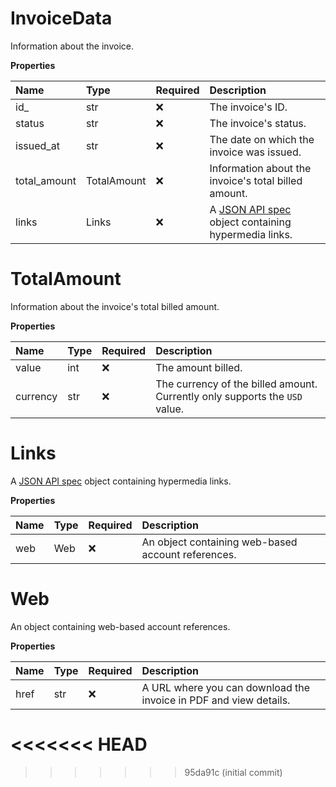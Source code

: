 # InvoiceData

Information about the invoice.

**Properties**

| Name         | Type        | Required | Description                                                                                       |
| :----------- | :---------- | :------- | :------------------------------------------------------------------------------------------------ |
| id\_         | str         | ❌       | The invoice's ID.                                                                                 |
| status       | str         | ❌       | The invoice's status.                                                                             |
| issued_at    | str         | ❌       | The date on which the invoice was issued.                                                         |
| total_amount | TotalAmount | ❌       | Information about the invoice's total billed amount.                                              |
| links        | Links       | ❌       | A [JSON API spec](https://jsonapi.org/format/#document-links) object containing hypermedia links. |

# TotalAmount

Information about the invoice's total billed amount.

**Properties**

| Name     | Type | Required | Description                                                                 |
| :------- | :--- | :------- | :-------------------------------------------------------------------------- |
| value    | int  | ❌       | The amount billed.                                                          |
| currency | str  | ❌       | The currency of the billed amount. Currently only supports the `USD` value. |

# Links

A [JSON API spec](https://jsonapi.org/format/#document-links) object containing hypermedia links.

**Properties**

| Name | Type | Required | Description                                        |
| :--- | :--- | :------- | :------------------------------------------------- |
| web  | Web  | ❌       | An object containing web-based account references. |

# Web

An object containing web-based account references.

**Properties**

| Name | Type | Required | Description                                                       |
| :--- | :--- | :------- | :---------------------------------------------------------------- |
| href | str  | ❌       | A URL where you can download the invoice in PDF and view details. |
<<<<<<< HEAD
=======

<!-- This file was generated by liblab | https://liblab.com/ -->
>>>>>>> 95da91c (initial commit)
